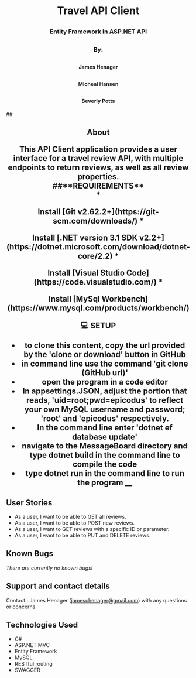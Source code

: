 # <h1 align = "center"> Travel API Client

## <h3 align = "center"> Entity Framework in ASP.NET API

## <h3 align = "center"> By:
## <h4 align = "center"> James Henager
## <h4 align = "center"> Micheal Hansen
## <h4 align = "center"> Beverly Potts

##<h2 align = "center"> About

<p align = "center"> This API Client application provides a user interface for a travel review API, with multiple endpoints to return reviews, as well as all review properties.
<br>
##**REQUIREMENTS**
  <br>
* <p>Install [Git v2.62.2+](https://git-scm.com/downloads/)
* <p>Install [.NET version 3.1 SDK v2.2+](https://dotnet.microsoft.com/download/dotnet-core/2.2)
* <p>Install [Visual Studio Code](https://code.visualstudio.com/)
* <p>Install [MySql Workbench](https://www.mysql.com/products/workbench/)

**💻 SETUP**
* to clone this content, copy the url provided by the 'clone or download' button in GitHub
* in command line use the command 'git clone (GitHub url)'
* open the program in a code editor
* In appsettings.JSON, adjust the portion that reads, 'uid=root;pwd=epicodus' to reflect your own MySQL username and password; 'root' and 'epicodus' respectively.
* In the command line enter 'dotnet ef database update'
* navigate to the MessageBoard directory and type dotnet build in the command line to compile the code
* type dotnet run in the command line to run the program
__

## User Stories

* As a user, I want to be able to GET all reviews.
* As a user, I want to be able to POST new reviews.
* As a user, I want to GET reviews with a specific ID or parameter.
* As a user, I want to be able to PUT and DELETE reviews.


## Known Bugs

_There are currently no known bugs!_

## Support and contact details

Contact : James Henager (jameschenager@gmail.com) with any questions or concerns

## Technologies Used

* C#
* ASP.NET MVC
* Entity Framework
* MySQL
* RESTful routing
* SWAGGER
